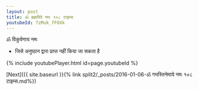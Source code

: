 ```yaml
---
layout: post
title: ॐ ब्रह्मविदे नमः १०८ टाइम्स
youtubeId: 7zMuk_fFOXk
---
```

 
 
 ॐ विकुर्वणाय नमः  
 
 -  जिसे अनुष्ठान द्वारा प्राप्त नहीं किया जा सकता है 
 
  
 
  
 
 
 
 
 
 


{% include youtubePlayer.html id=page.youtubeId %}
 
[Next]({{ site.baseurl }}{% link  split2/_posts/2016-01-06-ॐ गभस्तिनेमाये नमः १०८ टाइम्स.md%})
 
